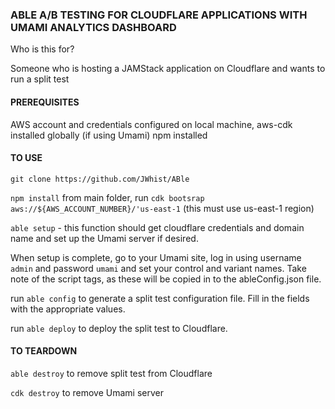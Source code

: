 ### ABLE A/B TESTING FOR CLOUDFLARE APPLICATIONS WITH UMAMI ANALYTICS DASHBOARD

Who is this for?

Someone who is hosting a JAMStack application on Cloudflare and wants to run a split test

#### PREREQUISITES

AWS account and credentials configured on local machine, aws-cdk installed globally (if using Umami)
npm installed

#### TO USE

`git clone https://github.com/JWhist/ABle`

`npm install`
from main folder, run `cdk bootsrap aws://${AWS_ACCOUNT_NUMBER}/'us-east-1` (this must use us-east-1 region)

`able setup` - this function should get cloudflare credentials and domain name and set up the Umami server if desired.

When setup is complete, go to your Umami site, log in using username `admin` and password `umami` and set
your control and variant names. Take note of the script tags, as these will be copied in to the ableConfig.json
file.

run `able config` to generate a split test configuration file. Fill in the fields with the appropriate values.

run `able deploy` to deploy the split test to Cloudflare.

#### TO TEARDOWN

`able destroy` to remove split test from Cloudflare

`cdk destroy` to remove Umami server
